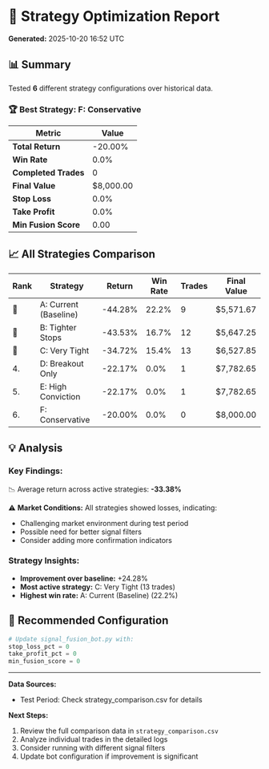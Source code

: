 # 🎯 Strategy Optimization Report

**Generated:** 2025-10-20 16:52 UTC

## 📊 Summary

Tested **6** different strategy configurations over historical data.

### 🏆 Best Strategy: F: Conservative

| Metric | Value |
|--------|-------|
| **Total Return** | -20.00% |
| **Win Rate** | 0.0% |
| **Completed Trades** | 0 |
| **Final Value** | $8,000.00 |
| **Stop Loss** | 0.0% |
| **Take Profit** | 0.0% |
| **Min Fusion Score** | 0.00 |

## 📈 All Strategies Comparison

| Rank | Strategy | Return | Win Rate | Trades | Final Value |
|------|----------|--------|----------|--------|-------------|
| 🥇 | A: Current (Baseline) | -44.28% | 22.2% | 9 | $5,571.67 |
| 🥈 | B: Tighter Stops | -43.53% | 16.7% | 12 | $5,647.25 |
| 🥉 | C: Very Tight | -34.72% | 15.4% | 13 | $6,527.85 |
| 4. | D: Breakout Only | -22.17% | 0.0% | 1 | $7,782.65 |
| 5. | E: High Conviction | -22.17% | 0.0% | 1 | $7,782.65 |
| 6. | F: Conservative | -20.00% | 0.0% | 0 | $8,000.00 |

## 💡 Analysis

### Key Findings:

📉 Average return across active strategies: **-33.38%**

⚠️ **Market Conditions:** All strategies showed losses, indicating:
- Challenging market environment during test period
- Possible need for better signal filters
- Consider adding more confirmation indicators


### Strategy Insights:

- **Improvement over baseline:** +24.28%
- **Most active strategy:** C: Very Tight (13 trades)
- **Highest win rate:** A: Current (Baseline) (22.2%)


## 🔧 Recommended Configuration

```python
# Update signal_fusion_bot.py with:
stop_loss_pct = 0
take_profit_pct = 0
min_fusion_score = 0
```

---

**Data Sources:**
- Test Period: Check strategy_comparison.csv for details

**Next Steps:**
1. Review the full comparison data in `strategy_comparison.csv`
2. Analyze individual trades in the detailed logs
3. Consider running with different signal filters
4. Update bot configuration if improvement is significant

